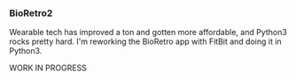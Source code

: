 ### BioRetro2

Wearable tech has improved a ton and gotten more affordable, and Python3 rocks pretty hard. I'm reworking the BioRetro app with FitBit and doing it in Python3.

WORK IN PROGRESS
